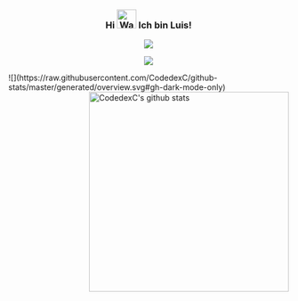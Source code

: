 <h3 align="center">
    Hi
    <img src="https://raw.githubusercontent.com/nixin72/nixin72/master/wave.gif" 
         alt="Waving hand animated gif"
         height="34"
         width="35" />
    Ich bin Luis!
</h3>
<a href="">
  <p align="center">
    <img align="center" src="https://lanyard.cnrad.dev/api/531896089096486922?borderRadius=30px" />
  </p>
</a>

</p align="center">
<!--- Picture --->
<p align="center">
<img src="https://github.com/CodedexC/CodedexC/blob/main/picture/rep.gif" />
  </p align="center">
<!--- Stat Github --->
![](https://raw.githubusercontent.com/CodedexC/github-stats/master/generated/overview.svg#gh-dark-mode-only)
<img align="right" width="359" height="auto" alt="CodedexC's github stats" src="https://github-readme-stats.vercel.app/api/top-langs/?username=CodedexC&hide=_border=true&title_color=0088ffc&icon_color=0ff54c&text_color=c9d1d9&bg_color=0d1117&layout=compact&amp;show_icons=true&amp;">
</h2>
<br>
<br>
<br>
<br>
<br>


